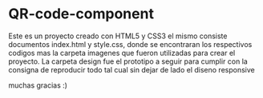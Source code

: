 # QR-code-component


Este es un proyecto creado con HTML5 y CSS3 
el mismo consiste documentos index.html y style.css,
donde se encontraran los respectivos codigos
mas la carpeta imagenes que fueron utilizadas para crear el proyecto. 
La carpeta design fue el prototipo a seguir 
para cumplir con la consigna de reproducir todo tal cual sin dejar de lado el diseno responsive


muchas gracias :)
